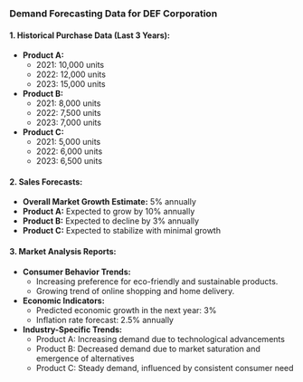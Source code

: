 ### **Demand Forecasting Data for DEF Corporation**

#### **1. Historical Purchase Data (Last 3 Years):**
- **Product A:**
  - 2021: 10,000 units
  - 2022: 12,000 units
  - 2023: 15,000 units
- **Product B:**
  - 2021: 8,000 units
  - 2022: 7,500 units
  - 2023: 7,000 units
- **Product C:**
  - 2021: 5,000 units
  - 2022: 6,000 units
  - 2023: 6,500 units

#### **2. Sales Forecasts:**
- **Overall Market Growth Estimate:** 5% annually
- **Product A:** Expected to grow by 10% annually
- **Product B:** Expected to decline by 3% annually
- **Product C:** Expected to stabilize with minimal growth

#### **3. Market Analysis Reports:**
- **Consumer Behavior Trends:**
  - Increasing preference for eco-friendly and sustainable products.
  - Growing trend of online shopping and home delivery.
- **Economic Indicators:**
  - Predicted economic growth in the next year: 3%
  - Inflation rate forecast: 2.5% annually
- **Industry-Specific Trends:**
  - Product A: Increasing demand due to technological advancements
  - Product B: Decreased demand due to market saturation and emergence of alternatives
  - Product C: Steady demand, influenced by consistent consumer need
